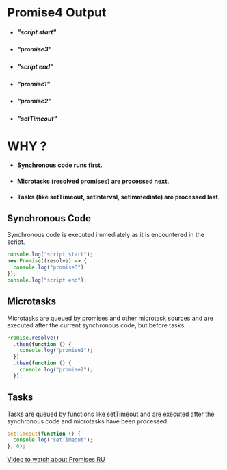 # Promise4 Output

- ##### "script start"
- ##### "promise3"
- ##### "script end"
- ##### "promise1"
- ##### "promise2"
- ##### "setTimeout"

# WHY ?

- #### Synchronous code runs first.
- #### Microtasks (resolved promises) are processed next.
- #### Tasks (like setTimeout, setInterval, setImmediate) are processed last.

## Synchronous Code

Synchronous code is executed immediately as it is encountered in the script.

```js
console.log("script start");
new Promise((resolve) => {
  console.log("promise3");
});
console.log("script end");
```

## Microtasks

Microtasks are queued by promises and other microtask sources and are executed after the current synchronous code, but before tasks.

```js
Promise.resolve()
  .then(function () {
    console.log("promise1");
  })
  .then(function () {
    console.log("promise2");
  });
```

## Tasks

Tasks are queued by functions like setTimeout and are executed after the synchronous code and microtasks have been processed.

```js
setTimeout(function () {
  console.log("setTimeout");
}, 0);
```

[Video to watch about Promises RU](https://www.youtube.com/watch?v=mlXk4ALUsec&t=1s)
